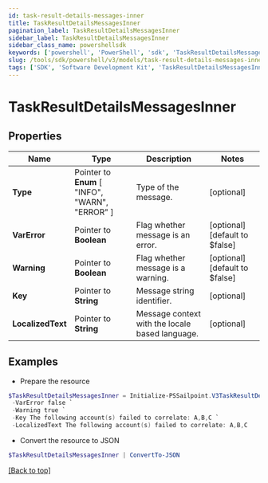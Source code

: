 ```yaml
---
id: task-result-details-messages-inner
title: TaskResultDetailsMessagesInner
pagination_label: TaskResultDetailsMessagesInner
sidebar_label: TaskResultDetailsMessagesInner
sidebar_class_name: powershellsdk
keywords: ['powershell', 'PowerShell', 'sdk', 'TaskResultDetailsMessagesInner', 'TaskResultDetailsMessagesInner'] 
slug: /tools/sdk/powershell/v3/models/task-result-details-messages-inner
tags: ['SDK', 'Software Development Kit', 'TaskResultDetailsMessagesInner', 'TaskResultDetailsMessagesInner']
---
```



# TaskResultDetailsMessagesInner

## Properties

Name | Type | Description | Notes
------------ | ------------- | ------------- | -------------
**Type** |  Pointer to  **Enum** [  "INFO",    "WARN",    "ERROR" ] | Type of the message. | [optional] 
**VarError** |  Pointer to **Boolean** | Flag whether message is an error. | [optional] [default to $false]
**Warning** |  Pointer to **Boolean** | Flag whether message is a warning. | [optional] [default to $false]
**Key** |  Pointer to **String** | Message string identifier. | [optional] 
**LocalizedText** |  Pointer to **String** | Message context with the locale based language. | [optional] 

## Examples

- Prepare the resource
```powershell
$TaskResultDetailsMessagesInner = Initialize-PSSailpoint.V3TaskResultDetailsMessagesInner  -Type WARN `
 -VarError false `
 -Warning true `
 -Key The following account(s) failed to correlate: A,B,C `
 -LocalizedText The following account(s) failed to correlate: A,B,C
```

- Convert the resource to JSON
```powershell
$TaskResultDetailsMessagesInner | ConvertTo-JSON
```


[[Back to top]](#) 

